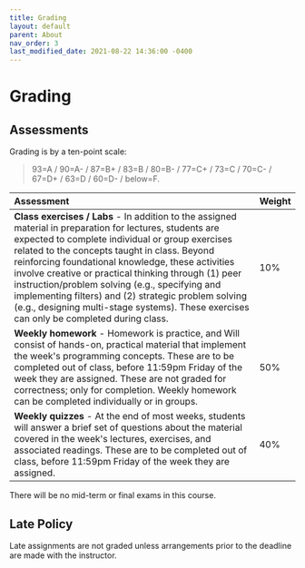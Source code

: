```yaml
---
title: Grading
layout: default
parent: About
nav_order: 3
last_modified_date: 2021-08-22 14:36:00 -0400
---
```


# Grading

## Assessments

Grading is by a ten-point scale:

> 93=A / 90=A- / 87=B+ / 83=B / 80=B- / 77=C+ / 73=C / 70=C- / 67=D+ / 63=D / 60=D- / below=F.

| Assessment | Weight |
|:-----------|:-------|
| **Class exercises / Labs** - In addition to the assigned material in preparation for lectures, students are expected to complete individual or group exercises related to the concepts taught in class. Beyond reinforcing foundational knowledge, these activities involve creative or practical thinking through (1) peer instruction/problem solving (e.g., specifying and implementing filters) and (2) strategic problem solving (e.g., designing multi-stage systems). These exercises can only be completed during class.  | 10%    |
| **Weekly homework** - Homework is practice, and Will consist of hands-on, practical material that implement the week's programming concepts. These are to be completed out of class, before 11:59pm Friday of the week they are assigned. These are not graded for correctness; only for completion. Weekly homework can be completed individually or in groups. | 50%    |
| **Weekly quizzes** - At the end of most weeks, students will answer a brief set of questions about the material covered in the week's lectures, exercises, and associated readings. These are to be completed out of class, before 11:59pm Friday of the week they are assigned. | 40%    |

There will be no mid-term or final exams in this course.

## Late Policy

Late assignments are not graded unless arrangements prior to the deadline are made with the instructor. 
